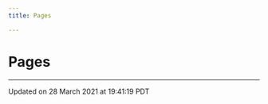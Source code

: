 ```yaml
---
title: Pages

---
```


# Pages







-------------------------------

Updated on 28 March 2021 at 19:41:19 PDT
